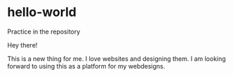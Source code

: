 # hello-world
Practice in the repository

Hey there!

This is a new thing for me.  I love websites and designing them.  I am looking forward to using this as a platform for my webdesigns.

